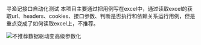 寻渔记接口自动化测试
本项目主要通过把用例写在excel中，通过读取excel的获取url、headers、cookies、接口参数、判断是否执行和依赖关系运行用例，但是重点变成了如何读取excel上，不推荐。

![不推荐数据驱动变高级参数化]()